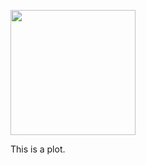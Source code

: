 <p>
<img src="bn080916009/images/sbpl_-01-_L__ParamDistribution.pdf" style="width: 200px;"/>
 <em> </em>
</p>


This is a plot.
